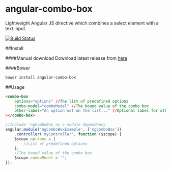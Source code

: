 # angular-combo-box
Lightweight Angular JS directive which combines a select element with a text input.

[![Build Status](https://travis-ci.org/bradleytrager/angular-combo-box.svg)](https://travis-ci.org/bradleytrager/angular-combo-box)

##Install

####Manual download 
Download latest release from [here](https://github.com/bradleytrager/angular-combo-box/releases)

####Bower
```sh
bower install angular-combo-box
```

##Usage
```html
<combo-box 
    options="options" //The list of predefined options
    combo-model="comboModel" //The bound value of the combo box
    other-label="An option not on the list..." //Optional label for other input
></combo-box>
```
```JavaScript
//Include 'ngComboBox as a module dependency
angular.module('ngComboBoxExample', ['ngComboBox'])
    .controller('myController', function ($scope) {
    $scope.options = [
        //List of predefined options    
    ];
    //The bound value of the combo box
    $scope.comboModel = '';
});
```